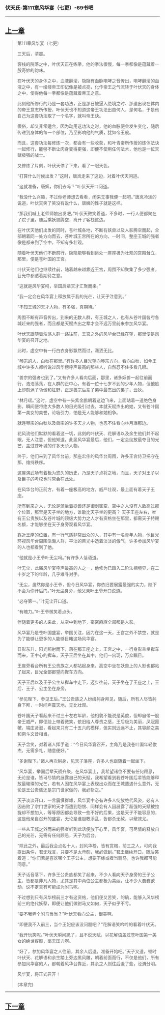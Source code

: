 ### 伏天氏-第111章风华宴（七更）-69书吧

--------
[上一章](./07f60643766689572d80f44b3261ebb6.md)
--------


>
>
>
>第111章风华宴（七更）
>
>三天后，清晨。
>
>客栈的院落之中，叶伏天正在练拳，他的拳法很慢，每一拳都像是蕴藏着一股奇妙的韵味。
>
>在叶伏天的身体之中，血液翻滚，隐隐有血脉咆哮之音传出，咆哮翻滚的血液之中，有一缕缕帝王印记像是被点亮，化作帝王之气流转于叶伏天的身体之中，使得他每一拳都像是蕴藏着帝王之意。
>
>此刻他所修行的乃是一套功法，正是那日被逼入绝境之时、那道出现在体内的帝王意志所传授，叶伏天也不知道这帝王功法出自何人，是何名，于是他自己为这套功法取了一个名字，就叫帝王诀。
>
>很俗，却又非常适合，因为动用这功法之时，他的血脉便会发生变化，随后传递到身体的每一个部位，乃至影响他的气质，犹如帝王般。
>
>而且，这套功法每修炼一次，都会有一些收获，和叶青帝所传授的炼体法诀一起修行，能够不断让肉身变得更强，即便不使用任何法术，他也是一位天赋极强的战士。
>
>又修炼了片刻，叶伏天停了下来，看了一眼天色。
>
>“打算什么时候出发？”这时，唐岚走来了这边，对着叶伏天问道。
>
>“这就准备，唐姨，你们去吗？”叶伏天开口问道。
>
>“我没什么兴趣，不过你老师想去看看，闲来无事我便一起吧。”唐岚冷淡的说道，叶伏天笑了笑没有说什么，唐姨的性子就是这样。
>
>“那我们喊上老师师娘出发吧。”叶伏天微笑着道，不多时，一行人便都聚在了院子里，随后乘妖兽腾空，离开了客栈这边。
>
>在叶伏天他们出发的同时，苍叶城各地，不断有妖兽以及人影腾空而起，全部朝着同一处方向而去，苍叶城王宫所在的方向，一时间，整座王城的强者像是都来到了空中，不知有多壮观。
>
>随着叶伏天他们不断前行，隐隐能够看到远处一座座极为壮观的宫殿耸立，那里，便是苍叶国的王宫。
>
>叶伏天他们也继续往前，随着越来越靠近王宫，周围不知聚集了多少强者，目光中都透着期待之意。
>
>“这就是风华宴吗，举国后辈天才汇聚而来。”
>
>“我一定会在风华宴上释放属于我的光芒，让天子注意到。”
>
>“不知王城的天才人物，有多强，真期待。”
>
>周围不断有声音传出，到来的无数人群，有王城之人，也有从苍叶国各府各城赶来的强者，而且都是天赋杰出之辈才会不远万里前来参加风华宴。
>
>叶伏天跟随着浩荡人群一路往前，王宫之外的风华台已经在望，那里便是风华宴的召开之地。
>
>此时，虚空中有一行白衣身影飘然而过，潇洒无比。
>
>“琴宗的人，白秋在那里。”有许多人目光望向琴宗方向，看向白秋，如今王城中许多人都听说过风华榜呼声最高的那些人，自然忍不住多看几眼。
>
>“兽宗的强者也到了。”又有许多人看向后面，那里，诸多妖兽一起往前而行，浩浩荡荡，在人群的正中心，有着一位十七岁不到的少年人物，但他脸上却刻满了骄傲和狂野，正是兽宗后辈子弟中最杰出的弟子，云狄。
>
>“林月瑶。”这时，虚空中有一头紫金鹏朝着这边飞来，上面站着一道绝色身影，瞬间便将绝大多数人的目光吸引过去，本就天赋杰出的她，又有苍叶国第一美女的美誉，论吸引力，怕是无人能够和她相争。
>
>就连琴宗的白秋以及兽宗的许多天才人物，也忍不住看向林月瑶那边。
>
>花风流他们默默的看着这一切，此刻的叶伏天、花解语以及余生他们并不起眼，无人注意，但他知道，此届风华宴最后，他们，一定会绽放最夺目的光芒，盖过苍叶城的许多天骄人物。
>
>终于，他们来到了风华台前，那座宏伟的风华台周围，许多王宫侍卫把守在那，维持秩序。
>
>这座演武场有着极为悠久的历史，乃是天子点将之地，而且，天子对王子以及臣子的考校也时常会在此处。
>
>在风华台的正前方，有着一座极高的地方，威严壮观，最上面有着天子王座。
>
>所有到来之人，无论是骑坐着妖兽还是御剑御空，空中之人没有人敢高过那个位置，那里是天子坐的地方，谁敢比天子坐的更高？
>天子王座左右，唯有王公贵族以及苍叶城的顶级大势力之人才有资格坐在那里，都需天子特赐名额，才能够坐在天子身旁观看风华宴。
>
>靠近王座的位置，有一行气质非常出众的人，其中有一名青年人物，他目光环视风华台周围浩瀚人群，平淡的目光中透着淡淡的傲气，许多参加风华宴的人也都看到了他。
>
>“他就是小王爷叶无尘吗。”有许多人低语道。
>
>叶无尘，此届风华宴呼声最高的人之一，他修为已踏入二阶法相境界，在二十岁之下的年龄，几乎难寻对手。
>
>“无尘，虽然你是小王爷，但今日风华宴，你依旧要展露最强的实力，陛下不会为你开后门。”叶无尘身旁，他父亲叶王爷开口说道。
>
>“必夺第一。”叶无尘开口道。
>
>“有魄力。”叶王爷微笑着点头。
>
>伴随着更多的人来此，从空中到地下，密密麻麻全部都是人影。
>
>风华宴乃是苍叶国盛宴，举国关注，因为在这一天，王宫之外不禁空，就是为了能够让更多的人能够目睹这场风华宴。
>
>日影东升，阳光照射而下，落在那王座之上，王宫之中，一行身影乘坐撵车而来，正中心的撵车，天子王后坐在其中，他们一出现，万众瞩目。
>
>王座旁看台所有王公贵族之人都站起身来，高空中坐在妖兽上的人影也都站了起来，目光全部都望向撵车方向。
>
>天子王后以及王子公主从撵车中走下，迈步往前，天子坐在了王座之上，王后、王子、公主坐在身旁。
>
>“参见陛下、参见王后。”王公贵族之人纷纷躬身拜见，随后，所有人尽皆躬身下拜，一时间声震天地，无比壮观。
>
>苍叶国天子看起来不过三十左右年龄，他相貌不能说是英俊，但却自带一股帝王威严，即便脸上带着微笑，依旧给人尊贵之感，王后极为美丽，凤冠霞帔，端庄贤淑，看起来只有二十五六的模样，但实则远远不止，其容颜之美和南斗文音相当。
>
>天子含笑，对着诸人挥手道：“今日风华宴召开，主角乃是我苍叶国年轻俊杰，无需多礼，随意便好。”
>
>“多谢陛下。”诸人再次躬身，见天子落座，许多人也跟随着一起坐下。
>
>“风华宴，举国后辈天骄齐聚，在风华宴上，我希望诸位不要有任何顾忌，无论是谁，皆可尽情的展露自己的天赋，我希望看到我苍叶国后辈皆能够释放最璀璨的光芒，若有人因在风华宴上表现出众而在王城遭遇什么意外，无论是王公贵族还是宗门世家做的，我必斩之。”
>
>天子淡淡开口，一言震慑群雄，风华宴中必有许多人绽放绝代风姿，必有人因击败了宗门世家的天才而遭到怨恨、同样会有人因展露了超强的天赋被拉拢却不想加入，等等原因都会导致一些不好的后果，这是天子不能容忍的，这是他亲自召开的盛宴，无论是谁胆敢添乱，皆都杀无赦，以儆效尤。
>
>一些从王城之外而来的强者听到此话便放下心里，风华宴，可尽情的释放自己的光芒，无需有任何顾忌，天子为后台。
>
>“除此之外，最后我会点名十人，封风华榜，皆有赏赐，前三之人，可向我提出条件，君无戏言，只要不是太苛刻，我必做到。”君王继续开口，随后笑着道：“你们若是喜欢哪个王子公主，想要下嫁或者当驸马，也许我都可能同意。”
>
>天子话音落下，许多王公贵族都笑了起来，不少人看向天子身旁的王子公主，皆都是非凡人物，尤其是其中两位公主都极为美丽，让不少人蠢蠢欲动，说不定真有可能成为驸马呢。
>
>不过想到只有风华榜前三才有这资格，他们便又苦笑，的确，能够入风华榜前三的绝代妖孽，即便让他们做驸马又如何，天子似乎不亏。
>
>“要不我弄个驸马当当？”叶伏天看向公主，很美啊。
>
>“即便我不入前三，当个王妃应该没问题吧？”花解语笑吟吟的看着叶伏天。
>
>“我开玩笑呢。”叶伏天瞬间跪了，且不说天赋，以花解语盖过苍叶国第一美女的绝世容颜，毫无压力啊。
>
>“好了，参加风华宴之人往前，其余人后退，准备开始吧。”天子又道，顿时叶伏天、花解语和余生踏上旁边黑风雕，朝着前面而行，不仅是他们，所有参加风华宴的人，都朝着风华台靠近，其余之人则往后退了些，泾渭分明。
>
>风华宴，将正式召开！
>
>(本章完)
>
>

--------
[下一章](./07fc98b2da228ebd861b0f2398b47922.md)
--------
